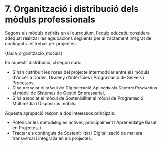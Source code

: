 # 7. Organització i distribució dels mòduls professionals

Segons els mòduls definits en el currículum, l'equip educatiu considera adequat realitzar les agrupacions següents per al tractament integrat de continguts i el treball per projectes:

{taula_organitzacio_moduls}

<!-- Nota: En SMX tenim el projecte agrupat amb SOX i IAW, però Sostenibilitat i Digitalització no està associat a res. En un futur es voldrà treballar per projectes incorporant DIG i SOST, o aquesta agrupació és puntual d'enguany? -->

En aquesta distribució, al segon curs:

* S'han distribuit les hores del projecte intermodular entre els mòduls d'Accés a Dades, Disseny d'interfícies i Programació de Serveis i Processos.
* S'ha associat el mòdul de Digitalització Aplicada als Sectors Productius al mòdul de Sistemes de Gestió Empressarial,
* S'ha associat el mòdul de Sostenibilitat al mòdul de Programació Multimèdia i Dispositius mòbils.

Aquesta agrupació respon a dos interessos principals:

* Potenciar les metodologies actives, principalment l'Aprenentatge Basat en Projectes, i
* Tractar els continguts de Sostenibilitat i Digitalització de manera transversal i integrada en els projectes.

<!-- Com ja sabem, els estudis de cicles formatius s'estructuren originalment en mòduls i estos  estan  definits  per  a  cada  títol  en  els  seus  decrets  corresponents.  L'actual desenrotllament  normatiu  del  Sistema  de  Formació  Professional,  en  el  seu  esforç  per impulsar propostes pedagògiques integradores i actives, permet als centres en l'ús de la seua autonomia modificar esta organització. 

RD 659/23. Article 11. Característiques del mòdul professional 

 1. El mòdul professional pot mantindre's o no com a tal en  l'organització de la programació dels processos d'ensenyança-aprenentatge en els centres del Sistema de Formació Professional, en funció de l'organització i metodologia a utilitzar, determinada per les administracions o pel mateix centre, respectant sempre el currículum i tots els seus resultats d'aprenentatge. 

Per això, el PCCF haurà d'especificar la manera com s'impartiran els mòduls. Això  implica  fonamentalment  la  possibilitat  de  realitzar  programacions  intermodulars  en  el cicle, però també qualsevol altre canvi en la distribució d'estos que el centre puga escometre. Això, evidentment, subjecte al compliment de qualsevol disposició d'organització i funcionament que puga afectar el centre.
-->
